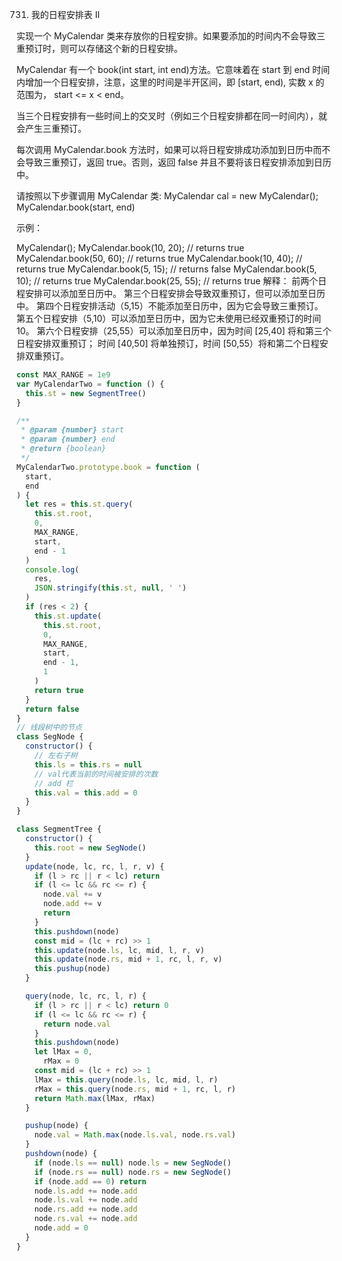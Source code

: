 731. 我的日程安排表 II

实现一个 MyCalendar 类来存放你的日程安排。如果要添加的时间内不会导致三重预订时，则可以存储这个新的日程安排。

MyCalendar 有一个 book(int start, int end)方法。它意味着在 start 到 end 时间内增加一个日程安排，注意，这里的时间是半开区间，即 [start, end), 实数 x 的范围为， start <= x < end。

当三个日程安排有一些时间上的交叉时（例如三个日程安排都在同一时间内），就会产生三重预订。

每次调用 MyCalendar.book 方法时，如果可以将日程安排成功添加到日历中而不会导致三重预订，返回 true。否则，返回 false 并且不要将该日程安排添加到日历中。

请按照以下步骤调用 MyCalendar 类: MyCalendar cal = new MyCalendar(); MyCalendar.book(start, end)

示例：

MyCalendar();
MyCalendar.book(10, 20); // returns true
MyCalendar.book(50, 60); // returns true
MyCalendar.book(10, 40); // returns true
MyCalendar.book(5, 15); // returns false
MyCalendar.book(5, 10); // returns true
MyCalendar.book(25, 55); // returns true
解释：
前两个日程安排可以添加至日历中。 第三个日程安排会导致双重预订，但可以添加至日历中。
第四个日程安排活动（5,15）不能添加至日历中，因为它会导致三重预订。
第五个日程安排（5,10）可以添加至日历中，因为它未使用已经双重预订的时间 10。
第六个日程安排（25,55）可以添加至日历中，因为时间 [25,40] 将和第三个日程安排双重预订；
时间 [40,50] 将单独预订，时间 [50,55）将和第二个日程安排双重预订。

```js
const MAX_RANGE = 1e9
var MyCalendarTwo = function () {
  this.st = new SegmentTree()
}

/**
 * @param {number} start
 * @param {number} end
 * @return {boolean}
 */
MyCalendarTwo.prototype.book = function (
  start,
  end
) {
  let res = this.st.query(
    this.st.root,
    0,
    MAX_RANGE,
    start,
    end - 1
  )
  console.log(
    res,
    JSON.stringify(this.st, null, ' ')
  )
  if (res < 2) {
    this.st.update(
      this.st.root,
      0,
      MAX_RANGE,
      start,
      end - 1,
      1
    )
    return true
  }
  return false
}
// 线段树中的节点
class SegNode {
  constructor() {
    // 左右子树
    this.ls = this.rs = null
    // val代表当前的时间被安排的次数
    // add 栏
    this.val = this.add = 0
  }
}

class SegmentTree {
  constructor() {
    this.root = new SegNode()
  }
  update(node, lc, rc, l, r, v) {
    if (l > rc || r < lc) return
    if (l <= lc && rc <= r) {
      node.val += v
      node.add += v
      return
    }
    this.pushdown(node)
    const mid = (lc + rc) >> 1
    this.update(node.ls, lc, mid, l, r, v)
    this.update(node.rs, mid + 1, rc, l, r, v)
    this.pushup(node)
  }

  query(node, lc, rc, l, r) {
    if (l > rc || r < lc) return 0
    if (l <= lc && rc <= r) {
      return node.val
    }
    this.pushdown(node)
    let lMax = 0,
      rMax = 0
    const mid = (lc + rc) >> 1
    lMax = this.query(node.ls, lc, mid, l, r)
    rMax = this.query(node.rs, mid + 1, rc, l, r)
    return Math.max(lMax, rMax)
  }

  pushup(node) {
    node.val = Math.max(node.ls.val, node.rs.val)
  }
  pushdown(node) {
    if (node.ls == null) node.ls = new SegNode()
    if (node.rs == null) node.rs = new SegNode()
    if (node.add == 0) return
    node.ls.add += node.add
    node.ls.val += node.add
    node.rs.add += node.add
    node.rs.val += node.add
    node.add = 0
  }
}
```
